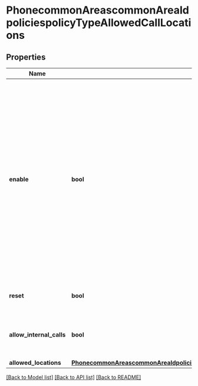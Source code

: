 # PhonecommonAreascommonAreaIdpoliciespolicyTypeAllowedCallLocations

## Properties
Name | Type | Description | Notes
------------ | ------------- | ------------- | -------------
**enable** | **bool** | Whether to define where the extension or user can make and accept calls and send SMS. When the extension or user is outside of the allowed locations, calls will follow \&quot;When a call is not answered\&quot; settings, meanwhile outbound and inbound emergency calls and SMS will still be allowed. Note: SMS settings will only be available to users. | [optional] 
**reset** | **bool** | If reset, the current settings will reset to the default setting. | [optional] 
**allow_internal_calls** | **bool** | Whether to allow internal calls/SMS when outside of allowed locations. | [optional] 
**allowed_locations** | [**PhonecommonAreascommonAreaIdpoliciespolicyTypeAllowedCallLocationsAllowedLocations**](PhonecommonAreascommonAreaIdpoliciespolicyTypeAllowedCallLocationsAllowedLocations.md) |  | [optional] 

[[Back to Model list]](../README.md#documentation-for-models) [[Back to API list]](../README.md#documentation-for-api-endpoints) [[Back to README]](../README.md)

